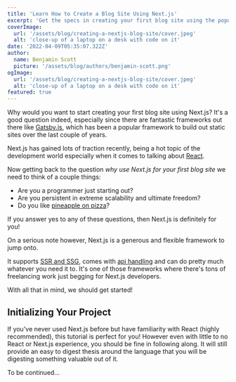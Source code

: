 ```yaml
---
title: 'Learn How to Create a Blog Site Using Next.js'
excerpt: 'Get the specs in creating your first blog site using the popular React based framework, Next.js.'
coverImage: 
  url: '/assets/blog/creating-a-nextjs-blog-site/cover.jpeg'
  alt: 'close-up of a laptop on a desk with code on it'
date: '2022-04-09T05:35:07.322Z'
author:
  name: Benjamin Scott
  picture: '/assets/blog/authors/benjamin-scott.png'
ogImage:
  url: '/assets/blog/creating-a-nextjs-blog-site/cover.jpeg'
  alt: 'close-up of a laptop on a desk with code on it'
featured: true
---
```


Why would you want to start creating your first blog site using Next.js?
It's a good question indeed, especially since there are fantastic frameworks out there
like [Gatsby.js](https://www.gatsbyjs.com/), which has been a popular framework to build out static sites over the last
couple of years.

Next.js has gained lots of traction recently, being a hot topic of the development world
especially when it comes to talking about [React](https://reactjs.org/).

Now getting back to the question _why use Next.js for your first blog site_ we need to think of
a couple things:

- Are you a programmer just starting out?
- Are you persistent in extreme scalability and ultimate freedom?
- Do you like [pineapple on pizza](https://www.goodfood.com.au/eat-out/news/why-do-so-many-people-find-pineapple-on-pizza-offensive-20190424-h1dqrc)?

If you answer yes to any of these questions, then Next.js is definitely for you!

On a serious note however, Next.js is a generous and flexible framework to jump onto.

It supports [SSR and SSG](https://betterprogramming.pub/server-side-rendering-vs-static-site-generation-53a34872728c),
comes with [api handling](https://nextjs.org/docs/api-routes/introduction) and can do pretty much whatever you need
it to. It's one of those frameworks where there's tons of freelancing work just begging for Next.js developers.

With all that in mind, we should get started!

## Initializing Your Project

If you've never used Next.js before but have familiarity with React (highly recommended), this
tutorial is perfect for you! However even with little to no React or Next.js experience, you
should be fine in following along. It will still provide an easy to digest thesis around the language
that you will be digesting something valuable out of it.

To be continued...
